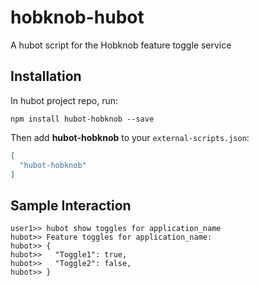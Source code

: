 # hobknob-hubot

A hubot script for the Hobknob feature toggle service

## Installation

In hubot project repo, run:

`npm install hubot-hobknob --save`

Then add **hubot-hobknob** to your `external-scripts.json`:

```json
[
  "hubot-hobknob"
]
```

## Sample Interaction

```
user1>> hubot show toggles for application_name
hubot>> Feature toggles for application_name:
hubot>> {
hubot>>   "Toggle1": true,
hubot>>   "Toggle2": false,
hubot>> }
```
